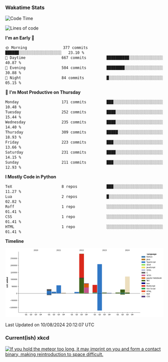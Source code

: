 ### Wakatime Stats
<!--START_SECTION:waka-->
![Code Time](http://img.shields.io/badge/Code%20Time-2%2C813%20hrs%2015%20mins-blue)

![Lines of code](https://img.shields.io/badge/From%20Hello%20World%20I%27ve%20Written-891.8%20thousand%20lines%20of%20code-blue)

**I'm an Early 🐤** 

```text
🌞 Morning                377 commits         ██████░░░░░░░░░░░░░░░░░░░   23.10 % 
🌆 Daytime                667 commits         ██████████░░░░░░░░░░░░░░░   40.87 % 
🌃 Evening                504 commits         ████████░░░░░░░░░░░░░░░░░   30.88 % 
🌙 Night                  84 commits          █░░░░░░░░░░░░░░░░░░░░░░░░   05.15 % 
```
📅 **I'm Most Productive on Thursday** 

```text
Monday                   171 commits         ███░░░░░░░░░░░░░░░░░░░░░░   10.48 % 
Tuesday                  252 commits         ████░░░░░░░░░░░░░░░░░░░░░   15.44 % 
Wednesday                235 commits         ████░░░░░░░░░░░░░░░░░░░░░   14.40 % 
Thursday                 309 commits         █████░░░░░░░░░░░░░░░░░░░░   18.93 % 
Friday                   223 commits         ███░░░░░░░░░░░░░░░░░░░░░░   13.66 % 
Saturday                 231 commits         ████░░░░░░░░░░░░░░░░░░░░░   14.15 % 
Sunday                   211 commits         ███░░░░░░░░░░░░░░░░░░░░░░   12.93 % 
```


**I Mostly Code in Python** 

```text
TeX                      8 repos             ███░░░░░░░░░░░░░░░░░░░░░░   11.27 % 
Lua                      2 repos             █░░░░░░░░░░░░░░░░░░░░░░░░   02.82 % 
Roff                     1 repo              ░░░░░░░░░░░░░░░░░░░░░░░░░   01.41 % 
CSS                      1 repo              ░░░░░░░░░░░░░░░░░░░░░░░░░   01.41 % 
HTML                     1 repo              ░░░░░░░░░░░░░░░░░░░░░░░░░   01.41 % 
```



**Timeline**

![Lines of Code chart](https://raw.githubusercontent.com/joshuajeschek/joshuajeschek/main/assets/bar_graph.png)


 Last Updated on 10/08/2024 20:12:07 UTC
<!--END_SECTION:waka-->

### Current(ish) xkcd
<a id="xkcd-a" title="If you hold the meteor too long, it may imprint on you and form a contact binary, making reintroduction to space difficult." href="https://www.xkcd.com" target="_blank">
        <img align="center" id="xkcd-img" src="https://imgs.xkcd.com/comics/meteor_shower_psa.png" alt="If you hold the meteor too long, it may imprint on you and form a contact binary, making reintroduction to space difficult." height=300 />
</a>
